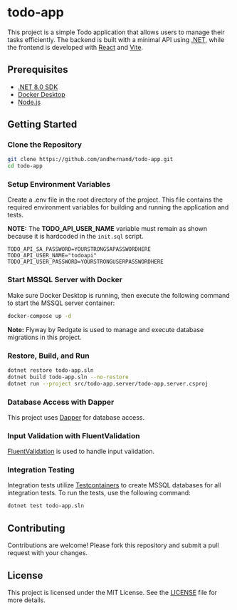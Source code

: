 # todo-app

This project is a simple Todo application that allows users to manage their tasks efficiently. The backend is built with a minimal API using [.NET](https://dotnet.microsoft.com), while the frontend is developed with [React](https://react.dev) and [Vite](https://vitejs.dev/).

## Prerequisites

- [.NET 8.0 SDK](https://dotnet.microsoft.com/download)
- [Docker Desktop](https://www.docker.com/products/docker-desktop)
- [Node.js](https://nodejs.org)

## Getting Started

### Clone the Repository

```bash
git clone https://github.com/andhernand/todo-app.git
cd todo-app
```

### Setup Environment Variables

Create a .env file in the root directory of the project. This file contains the required environment variables for building and running the application and tests.

**NOTE:** The **TODO_API_USER_NAME** variable must remain as shown because it is hardcoded in the `init.sql` script.

```text
TODO_API_SA_PASSWORD=YOURSTRONGSAPASSWORDHERE
TODO_API_USER_NAME="todoapi"
TODO_API_USER_PASSWORD=YOURSTRONGUSERPASSWORDHERE
```

### Start MSSQL Server with Docker

Make sure Docker Desktop is running, then execute the following command to start the MSSQL server container:

```bash
docker-compose up -d
```

**Note:** Flyway by Redgate is used to manage and execute database migrations in this project.

### Restore, Build, and Run

```bash
dotnet restore todo-app.sln
dotnet build todo-app.sln --no-restore
dotnet run --project src/todo-app.server/todo-app.server.csproj
```

### Database Access with Dapper

This project uses [Dapper](https://github.com/DapperLib/Dapper) for database access.

### Input Validation with FluentValidation

[FluentValidation](https://docs.fluentvalidation.net) is used to handle input validation.

### Integration Testing

Integration tests utilize [Testcontainers](https://dotnet.testcontainers.org/) to create MSSQL databases for all integration tests. To run the tests, use the following command:

```bash
dotnet test todo-app.sln
```

## Contributing

Contributions are welcome! Please fork this repository and submit a pull request with your changes.

## License

This project is licensed under the MIT License. See the [LICENSE](LICENSE) file for more details.
